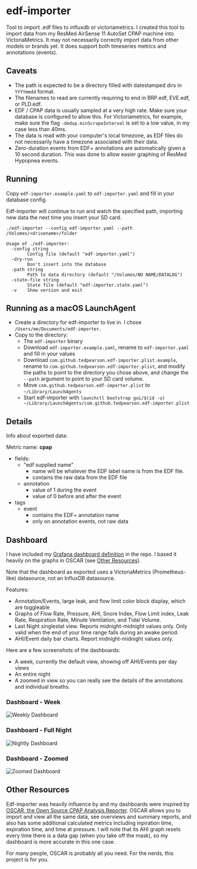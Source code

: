 # edf-importer
Tool to import .edf files to influxdb or victoriametrics.
I created this tool to import data from my ResMed AirSense 11 AutoSet CPAP machine into VictoriaMetrics.
It may not necessarily correctly import data from other models or brands yet. 
It does support both timeseries metrics and annotations (events).

## Caveats
- The path is expected to be a directory filled with datestamped dirs in `YYYYmmdd` format.
- The filenames to read are currently requiring to end in BRP.edf, EVE.edf, or PLD.edf.
- EDF / CPAP data is usually sampled at a very high rate. Make sure your database is configured
to allow this. For Victoriametrics, for example, make sure the flag `-dedup.minScrapeInterval` is
set to a low value, in my case less than 40ms.
- The data is read with your computer's local timezone, as EDF files do not necessarily have a timezone
associated with their data.
- Zero-duration events from EDF+ annotations are automatically given a 10 second duration.
This was done to allow easier graphing of ResMed Hypopnea events.

## Running

Copy `edf-importer.example.yaml` to `edf-importer.yaml` and fill in your database config.

Edf-importer will continue to run and watch the specified path, importing new data the next time
you insert your SD card.

    ./edf-importer --config edf-importer.yaml --path /Volumes/<drivename>/folder    

    Usage of ./edf-importer:
      -config string
        	Config file (default "edf-importer.yaml")
      -dry-run
        	Don't insert into the database
      -path string
        	Path to data directory (default "/Volumes/NO NAME/DATALOG")
      -state-file string
        	State file (default "edf-importer.state.yaml")
      -v	Show version and exit

## Running as a macOS LaunchAgent

- Create a directory for edf-importer to live in. I chose `/Users/me/Documents/edf-importer`.
- Copy to the directory:
  - The `edf-importer` binary
  - Download `edf-importer.example.yaml`, rename to `edf-importer.yaml` and fill in your values
  - Download `com.github.tedpearson.edf-importer.plist.example`, rename to 
  `com.github.tedpearson.edf-importer.plist`, and modify the paths to point to the directory
  you chose above, and change the `--path` argument to point to your SD card volume.
  - Move `com.github.tedpearson.edf-importer.plist` to `~/Library/LaunchAgents`
  - Start edf-importer with `launchctl bootstrap gui/$(id -u) ~/Library/LaunchAgents/com.github.tedpearson.edf-importer.plist`

## Details

Info about exported data:

Metric name: **cpap**
- fields:
  - "edf supplied name"
    - name will be whatever the EDF label name is from the EDF file.
    - contains the raw data from the EDF file
  - annotation
    - value of 1 during the event
    - value of 0 before and after the event
- tags
  - event
    - contains the EDF+ annotation name
    - only on annotation events, not raw data

## Dashboard

I have included my [Grafana dashboard definition](dashboard/dashboard.json) in the repo.
I based it heavily on the graphs in OSCAR (see [Other Resources](#other-resources)).

Note that the dashboard as exported uses a VictoriaMetrics (Prometheus-like) datasource,
not an InfluxDB datasource.

Features:
- Annotation/Events, large leak, and flow limit color block display, which are toggleable
- Graphs of Flow Rate, Pressure, AHI, Snore Index, Flow Limit index, Leak Rate,
  Respiration Rate, Minute Ventilation, and Tidal Volume.
- Last Night singlestat view. Reports midnight-midnight values only. Only valid when the end of your time range
  falls during an awake period.
- AHI/Event daily bar charts. Report midnight-midnight values only.

Here are a few screenshots of the dashboards:
- A week, currently the default view, showing off AHI/Events per day views
- An entire night
- A zoomed in view so you can really see the details of the annotations and individual breaths.

### Dashboard - Week
![Weekly Dashboard](dashboard/dashboard-week.png)

### Dashboard - Full Night
![Nightly Dashboard](dashboard/dashboard-night.png)

### Dashboard - Zoomed
![Zoomed Dashboard](dashboard/dashboard-zoomed.png)

## Other Resources

Edf-importer was heavily influence by and my dashboards were inspired by
[OSCAR, the Open Source CPAP Analysis Reporter](https://www.sleepfiles.com/OSCAR/).
OSCAR allows you to import and view all the same data, see overviews and summary reports,
and also has some additional calculated metrics including inpiration time, expiration time, and
time at pressure. I will note that its AHI graph resets every time there is a data gap (when
you take off the mask), so my dashboard is more accurate in this one case.

For many people, OSCAR is probably all you need. For the nerds, this project is for you.
